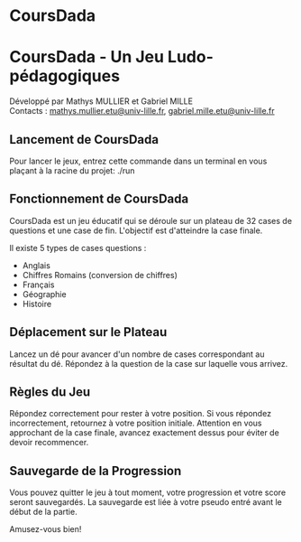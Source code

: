 CoursDada
===========

# CoursDada - Un Jeu Ludo-pédagogiques

Développé par Mathys MULLIER et Gabriel MILLE  
Contacts : mathys.mullier.etu@univ-lille.fr, gabriel.mille.etu@univ-lille.fr

## Lancement de CoursDada

Pour lancer le jeux, entrez cette commande dans un terminal en vous plaçant à la racine du projet:
./run

## Fonctionnement de CoursDada
CoursDada est un jeu éducatif qui se déroule sur un plateau de 32 cases de questions et une case de fin.
L'objectif est d'atteindre la case finale.

Il existe 5 types de cases questions :

 - Anglais
 - Chiffres Romains (conversion de chiffres)
 - Français
 - Géographie
 - Histoire
  
## Déplacement sur le Plateau
Lancez un dé pour avancer d'un nombre de cases correspondant au résultat du dé.
Répondez à la question de la case sur laquelle vous arrivez.

## Règles du Jeu
Répondez correctement pour rester à votre position.
Si vous répondez incorrectement, retournez à votre position initiale.
Attention en vous approchant de la case finale, avancez exactement dessus pour éviter de devoir recommencer.

## Sauvegarde de la Progression
Vous pouvez quitter le jeu à tout moment, votre progression et votre score seront sauvegardés.
La sauvegarde est liée à votre pseudo entré avant le début de la partie.

Amusez-vous bien!

